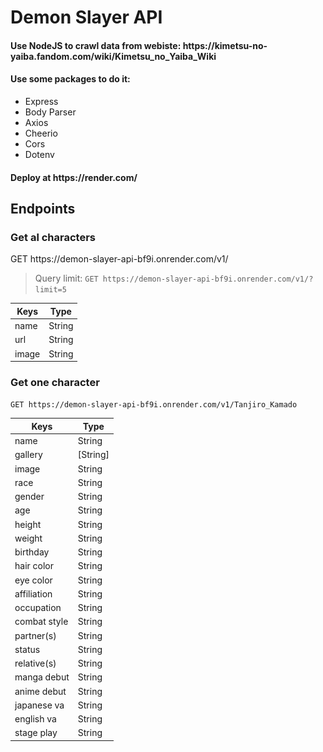 # Demon Slayer API
<h4>Use NodeJS to crawl data from webiste: https://kimetsu-no-yaiba.fandom.com/wiki/Kimetsu_no_Yaiba_Wiki</h4>
 <p dir="auto">
        <animated-image data-catalyst=""><a target="_blank" rel="noopener noreferrer"
                href="https://github.com/KhuongNC/demon-slayer-api/blob/master/Tanjiro.gif"
                data-target="animated-image.originalLink" hidden=""><img
                    src="https://github.com/KhuongNC/demon-slayer-api/blob/master/Tanjiro.gif" alt="tanjiro"
                    style="max-width: 100%;" data-target="animated-image.originalImage" hidden=""></a>
            <span class="AnimatedImagePlayer enabled" data-target="animated-image.player">
                <a data-target="animated-image.replacedLink" class="AnimatedImagePlayer-images"
                    href="https://github.com/KhuongNC/demon-slayer-api/blob/master/Tanjiro.gif" target="_blank"
                    hidden="">
                </a>
            </span>
        </animated-image>
 </p>

<h4>Use some packages to do it:</h4>
<ul>
  <li>Express</li>
  <li>Body Parser</li>
  <li>Axios</li>
  <li>Cheerio</li>
  <li>Cors</li>
  <li>Dotenv</li>
</ul>
<h4>Deploy at https://render.com/</h4>
<h2>Endpoints</h2>
<h3>Get al characters</h3>
<p>GET https://demon-slayer-api-bf9i.onrender.com/v1/</p>
<blockquote>
  <p dir="auto">Query limit: <code>GET https://demon-slayer-api-bf9i.onrender.com/v1/?limit=5</code></p>
</blockquote>
<table>
  <thead>
    <tr>
      <th>Keys</th>
      <th>Type</th>
    </tr>
  </thead>
  <tbody>
    <tr>
      <td>name</td>
      <td>String</td>
    </tr>
    <tr>
      <td>url</td>
      <td>String</td>
    </tr>
    <tr>
      <td>image</td>
      <td>String</td>
    </tr>
  </tbody>
</table>
<h3>Get one character</h3>
<p><code>GET https://demon-slayer-api-bf9i.onrender.com/v1/Tanjiro_Kamado</code></p>
<table>
  <thead>
    <tr>
      <th>Keys</th>
      <th>Type</th>
    </tr>
  </thead>
  <tbody>
    <tr>
      <td>name</td>
      <td>String</td>
    </tr>
    <tr>
      <td>gallery</td>
      <td>[String]</td>
    </tr>
    <tr>
      <td>image</td>
      <td>String</td>
    </tr>
    <tr>
      <td>race</td>
      <td>String</td>
    </tr>
    <tr>
      <td>gender</td>
      <td>String</td>
    </tr>
    <tr>
      <td>age</td>
      <td>String</td>
    </tr>
    <tr>
      <td>height</td>
      <td>String</td>
    </tr>
    <tr>
      <td>weight</td>
      <td>String</td>
    </tr>
    <tr>
      <td>birthday</td>
      <td>String</td>
    </tr>
    <tr>
      <td>hair color</td>
      <td>String</td>
    </tr>
    <tr>
      <td>eye color</td>
      <td>String</td>
    </tr>
    <tr>
      <td>affiliation</td>
      <td>String</td>
    </tr>
    <tr>
      <td>occupation</td>
      <td>String</td>
    </tr>
    <tr>
      <td>combat style</td>
      <td>String</td>
    </tr>
    <tr>
      <td>partner(s)</td>
      <td>String</td>
    </tr>
    <tr>
      <td>status</td>
      <td>String</td>
    </tr>
    <tr>
      <td>relative(s)</td>
      <td>String</td>
    </tr>
    <tr>
      <td>manga debut</td>
      <td>String</td>
    </tr>
    <tr>
      <td>anime debut</td>
      <td>String</td>
    </tr>
    <tr>
    <td>japanese va</td>
    <td>String</td>
    </tr>
    <tr>
      <td>english va</td>
      <td>String</td>
    </tr>
    <tr>
      <td>stage play</td>
      <td>String</td>
    </tr>
  </tbody>
</table>

